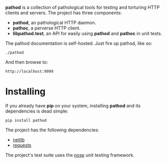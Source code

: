 __pathod__ is a collection of pathological tools for testing and torturing HTTP
clients and servers. The project has three components:

- __pathod__, an pathological HTTP daemon.
- __pathoc__, a perverse HTTP client. 
- __libpathod.test__, an API for easily using __pathod__ and __pathoc__ in unit tests.

The pathod documentation is self-hosted. Just fire up pathod, like so:
    
    ./pathod 

And then browse to:

    http://localhost:9999


# Installing

If you already have __pip__ on your system, installing __pathod__ and its
dependencies is dead simple:
    
    pip install pathod

The project has the following dependencies:

* [netlib](http://github.com/cortesi/netlib)
* [requests](http://docs.python-requests.org/en/latest/index.html) 

The project's test suite uses the
[nose](http://nose.readthedocs.org/en/latest/) unit testing framework.
